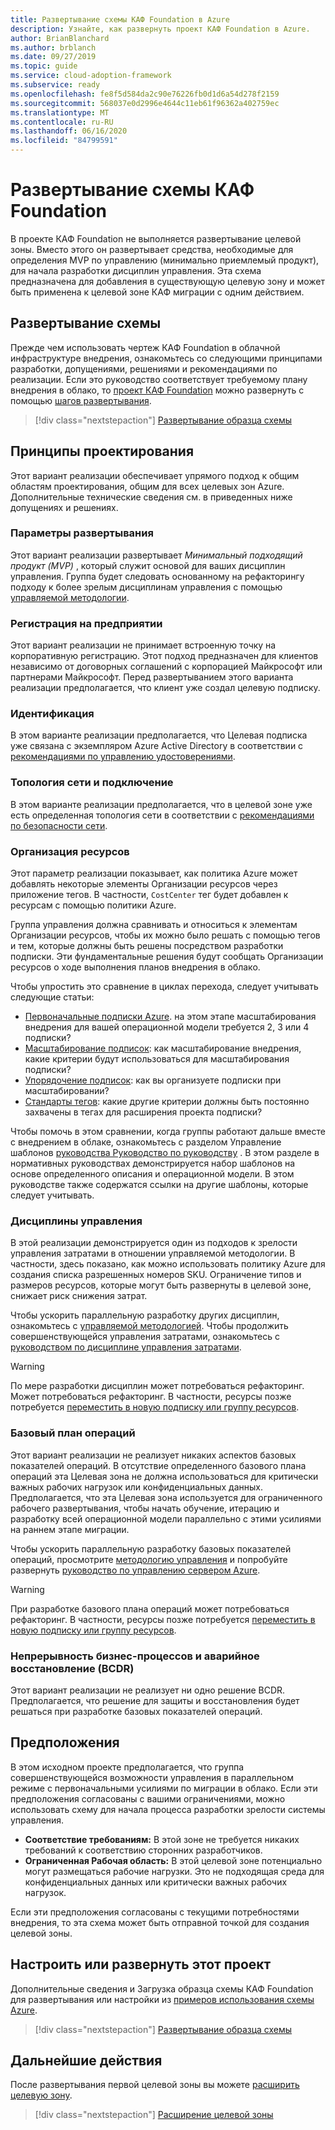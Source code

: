 ```yaml
---
title: Развертывание схемы КАФ Foundation в Azure
description: Узнайте, как развернуть проект КАФ Foundation в Azure.
author: BrianBlanchard
ms.author: brblanch
ms.date: 09/27/2019
ms.topic: guide
ms.service: cloud-adoption-framework
ms.subservice: ready
ms.openlocfilehash: fe8f5d584da2c90e76226fb0d1d6a54d278f2159
ms.sourcegitcommit: 568037e0d2996e4644c11eb61f96362a402759ec
ms.translationtype: MT
ms.contentlocale: ru-RU
ms.lasthandoff: 06/16/2020
ms.locfileid: "84799591"
---
```

<!-- docsTest:ignore "CAF Foundation blueprint -->

# <a name="deploy-a-caf-foundation-blueprint"></a>Развертывание схемы КАФ Foundation

В проекте КАФ Foundation не выполняется развертывание целевой зоны. Вместо этого он развертывает средства, необходимые для определения MVP по управлению (минимально приемлемый продукт), для начала разработки дисциплин управления. Эта схема предназначена для добавления в существующую целевую зону и может быть применена к целевой зоне КАФ миграции с одним действием.

## <a name="deploy-the-blueprint"></a>Развертывание схемы

Прежде чем использовать чертеж КАФ Foundation в облачной инфраструктуре внедрения, ознакомьтесь со следующими принципами разработки, допущениями, решениями и рекомендациями по реализации. Если это руководство соответствует требуемому плану внедрения в облако, то [проект КАФ Foundation](https://docs.microsoft.com/azure/governance/blueprints/samples/caf-migrate-landing-zone) можно развернуть с помощью [шагов развертывания][deploy-sample].

> [!div class="nextstepaction"]
> [Развертывание образца схемы][deploy-sample]

## <a name="design-principles"></a>Принципы проектирования

Этот вариант реализации обеспечивает упрямого подход к общим областям проектирования, общим для всех целевых зон Azure. Дополнительные технические сведения см. в приведенных ниже допущениях и решениях.

### <a name="deployment-options"></a>Параметры развертывания

Этот вариант реализации развертывает _Минимальный подходящий продукт (MVP)_ , который служит основой для ваших дисциплин управления. Группа будет следовать основанному на рефакторингу подходу к более зрелым дисциплинам управления с помощью [управляемой методологии](../../govern/index.md).

### <a name="enterprise-enrollment"></a>Регистрация на предприятии

Этот вариант реализации не принимает встроенную точку на корпоративную регистрацию. Этот подход предназначен для клиентов независимо от договорных соглашений с корпорацией Майкрософт или партнерами Майкрософт. Перед развертыванием этого варианта реализации предполагается, что клиент уже создал целевую подписку.

### <a name="identity"></a>Идентификация

В этом варианте реализации предполагается, что Целевая подписка уже связана с экземпляром Azure Active Directory в соответствии с [рекомендациями по управлению удостоверениями](https://docs.microsoft.com/azure/security/fundamentals/identity-management-best-practices?toc=/azure/cloud-adoption-framework/toc.json&bc=/azure/cloud-adoption-framework/_bread/toc.json).

### <a name="network-topology-and-connectivity"></a>Топология сети и подключение

В этом варианте реализации предполагается, что в целевой зоне уже есть определенная топология сети в соответствии с [рекомендациями по безопасности сети](https://docs.microsoft.com/azure/security/fundamentals/network-best-practices?toc=/azure/cloud-adoption-framework/toc.json&bc=/azure/cloud-adoption-framework/_bread/toc.json).

### <a name="resource-organization"></a>Организация ресурсов

Этот параметр реализации показывает, как политика Azure может добавлять некоторые элементы Организации ресурсов через приложение тегов. В частности, `CostCenter` тег будет добавлен к ресурсам с помощью политики Azure.

Группа управления должна сравнивать и относиться к элементам Организации ресурсов, чтобы их можно было решать с помощью тегов и тем, которые должны быть решены посредством разработки подписки. Эти фундаментальные решения будут сообщать Организации ресурсов о ходе выполнения планов внедрения в облако.

Чтобы упростить это сравнение в циклах перехода, следует учитывать следующие статьи:

- [Первоначальные подписки Azure](../azure-best-practices/initial-subscriptions.md). на этом этапе масштабирования внедрения для вашей операционной модели требуется 2, 3 или 4 подписки?
- [Масштабирование подписок](../azure-best-practices/scale-subscriptions.md): как масштабирование внедрения, какие критерии будут использоваться для масштабирования подписки?
- [Упорядочение подписок](../azure-best-practices/organize-subscriptions.md): как вы организуете подписки при масштабировании?
- [Стандарты тегов](../azure-best-practices/naming-and-tagging.md#metadata-tags): какие другие критерии должны быть постоянно захвачены в тегах для расширения проекта подписки?

Чтобы помочь в этом сравнении, когда группы работают дальше вместе с внедрением в облаке, ознакомьтесь с разделом Управление шаблонов [руководства Руководство по руководству](../../govern/guides/complex/prescriptive-guidance.md#application-of-governance-defined-patterns) . В этом разделе в нормативных руководствах демонстрируется набор шаблонов на основе определенного описания и операционной модели. В этом руководстве также содержатся ссылки на другие шаблоны, которые следует учитывать.

### <a name="governance-disciplines"></a>Дисциплины управления

В этой реализации демонстрируется один из подходов к зрелости управления затратами в отношении управляемой методологии. В частности, здесь показано, как можно использовать политику Azure для создания списка разрешенных номеров SKU. Ограничение типов и размеров ресурсов, которые могут быть развернуты в целевой зоне, снижает риск снижения затрат.

Чтобы ускорить параллельную разработку других дисциплин, ознакомьтесь с [управляемой методологией](../../govern/index.md). Чтобы продолжить совершенствующейся управления затратами, ознакомьтесь с [руководством по дисциплине управления затратами](../../govern/guides/complex/cost-management-improvement.md#incremental-improvement-of-the-best-practices).

> [!WARNING]
> По мере разработки дисциплин может потребоваться рефакторинг. Может потребоваться рефакторинг. В частности, ресурсы позже потребуется [переместить в новую подписку или группу ресурсов](https://docs.microsoft.com/azure/azure-resource-manager/management/move-resource-group-and-subscription?toc=/azure/cloud-adoption-framework/toc.json&bc=/azure/cloud-adoption-framework/_bread/toc.json).

### <a name="operations-baseline"></a>Базовый план операций

Этот вариант реализации не реализует никаких аспектов базовых показателей операций. В отсутствие определенного базового плана операций эта Целевая зона не должна использоваться для критически важных рабочих нагрузок или конфиденциальных данных. Предполагается, что эта Целевая зона используется для ограниченного рабочего развертывания, чтобы начать обучение, итерацию и разработку всей операционной модели параллельно с этими усилиями на раннем этапе миграции.

Чтобы ускорить параллельную разработку базовых показателей операций, просмотрите [методологию управления](../../manage/index.md) и попробуйте развернуть [руководство по управлению сервером Azure](../../manage/azure-server-management/index.md).

> [!WARNING]
> При разработке базового плана операций может потребоваться рефакторинг. В частности, ресурсы позже потребуется [переместить в новую подписку или группу ресурсов](https://docs.microsoft.com/azure/azure-resource-manager/management/move-resource-group-and-subscription?toc=/azure/cloud-adoption-framework/toc.json&bc=/azure/cloud-adoption-framework/_bread/toc.json).

### <a name="business-continuity-and-disaster-recovery-bcdr"></a>Непрерывность бизнес-процессов и аварийное восстановление (BCDR)

Этот вариант реализации не реализует ни одно решение BCDR. Предполагается, что решение для защиты и восстановления будет решаться при разработке базовых показателей операций.

## <a name="assumptions"></a>Предположения

В этом исходном проекте предполагается, что группа совершенствующейся возможности управления в параллельном режиме с первоначальными усилиями по миграции в облако. Если эти предположения согласованы с вашими ограничениями, можно использовать схему для начала процесса разработки зрелости системы управления.

- **Соответствие требованиям:** В этой зоне не требуется никаких требований к соответствию сторонних разработчиков.
- **Ограниченная Рабочая область:** В этой целевой зоне потенциально могут размещаться рабочие нагрузки. Это не подходящая среда для конфиденциальных данных или критически важных рабочих нагрузок.

Если эти предположения согласованы с текущими потребностями внедрения, то эта схема может быть отправной точкой для создания целевой зоны.

## <a name="customize-or-deploy-this-blueprint"></a>Настроить или развернуть этот проект

Дополнительные сведения и Загрузка образца схемы КАФ Foundation для развертывания или настройки из [примеров использования схемы Azure][deploy-sample].

> [!div class="nextstepaction"]
> [Развертывание образца схемы][deploy-sample]

## <a name="next-steps"></a>Дальнейшие действия

После развертывания первой целевой зоны вы можете [расширить целевую зону](../considerations/index.md).

> [!div class="nextstepaction"]
> [Расширение целевой зоны](../considerations/index.md)

<!-- links -->

[Deploy-sample]: https://docs.microsoft.com/azure/governance/blueprints/samples/caf-foundation/deploy
